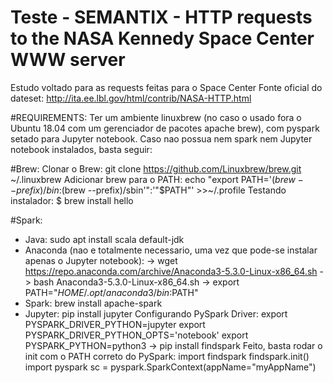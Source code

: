 # Teste - SEMANTIX - HTTP requests to the NASA Kennedy Space Center WWW server
Estudo voltado para as requests feitas para o Space Center
Fonte oficial do dateset: http://ita.ee.lbl.gov/html/contrib/NASA-HTTP.html


#REQUIREMENTS:
Ter um ambiente linuxbrew (no caso o usado fora o Ubuntu 18.04 com um gerenciador de pacotes apache brew), com pyspark setado para Jupyter notebook. Caso nao possua nem spark nem Jupyter notebook instalados, basta seguir:

#Brew:
Clonar o Brew: git clone https://github.com/Linuxbrew/brew.git ~/.linuxbrew
Adicionar brew para o PATH: echo "export PATH='$(brew --prefix)/bin:$(brew --prefix)/sbin'":'"$PATH"' >>~/.profile
Testando instalador: $ brew install hello

#Spark:
- Java: sudo apt install scala default-jdk
- Anaconda (nao e totalmente necessario, uma vez que pode-se instalar apenas o Jupyter notebook):
-> wget https://repo.anaconda.com/archive/Anaconda3-5.3.0-Linux-x86_64.sh
-> bash Anaconda3-5.3.0-Linux-x86_64.sh
-> export PATH="$HOME/.opt/anaconda3/bin:$PATH"
- Spark: brew install apache-spark
- Jupyter: pip install jupyter
Configurando PySpark Driver:
export PYSPARK_DRIVER_PYTHON=jupyter
export PYSPARK_DRIVER_PYTHON_OPTS='notebook'
export PYSPARK_PYTHON=python3
-> pip install findspark
Feito, basta rodar o init com o PATH correto do PySpark:
import findspark
findspark.init()
import pyspark
sc = pyspark.SparkContext(appName="myAppName")



